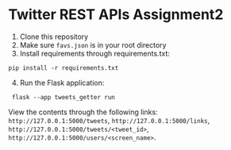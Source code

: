 # Twitter REST APIs Assignment2

1. Clone this repository
2. Make sure `favs.json` is in your root directory
3. Install requirements through requirements.txt:
```
pip install -r requirements.txt
```
4. Run the Flask application:
```
 flask --app tweets_getter run
```

View the contents through the following links:  `http://127.0.0.1:5000/tweets`, `http://127.0.0.1:5000/links`, `http://127.0.0.1:5000/tweets/<tweet_id>`, `http://127.0.0.1:5000/users/<screen_name>`.
